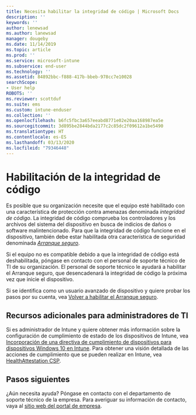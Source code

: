 ```yaml
---
title: Necesita habilitar la integridad de código | Microsoft Docs
description: ''
keywords: ''
author: lenewsad
ms.author: lanewsad
manager: dougeby
ms.date: 11/14/2019
ms.topic: article
ms.prod: ''
ms.service: microsoft-intune
ms.subservice: end-user
ms.technology: ''
ms.assetid: 84892bbc-f888-417b-bbeb-978cc7e10028
searchScope:
- User help
ROBOTS: ''
ms.reviewer: scottduf
ms.suite: ems
ms.custom: intune-enduser
ms.collection: ''
ms.openlocfilehash: b6fc5fbc3a657eeabd8771e02e20aa168987ea5e
ms.sourcegitcommit: 3d895be2844bda2177c2c85dc2f09612a1be5490
ms.translationtype: HT
ms.contentlocale: es-ES
ms.lasthandoff: 03/13/2020
ms.locfileid: "79346448"
---
```

# <a name="enable-code-integrity"></a>Habilitación de la integridad de código

Es posible que su organización necesite que el equipo esté habilitado con una característica de protección contra amenazas denominada *integridad de código*. La integridad de código comprueba los controladores y los archivos del sistema del dispositivo en busca de indicios de daños o software malintencionado. Para que la integridad de código funcione en el dispositivo, también debe estar habilitada otra característica de seguridad denominada [*Arranque seguro*](https://docs.microsoft.com/windows/security/information-protection/secure-the-windows-10-boot-process#secure-boot).

Si el equipo no es compatible debido a que la integridad de código está deshabilitada, póngase en contacto con el personal de soporte técnico de TI de su organización. El personal de soporte técnico le ayudará a habilitar el Arranque seguro, que desencadenará la integridad de código la próxima vez que inicie el dispositivo. 

Si se identifica como un usuario avanzado de dispositivo y quiere probar los pasos por su cuenta, vea [Volver a habilitar el Arranque seguro](https://docs.microsoft.com/windows-hardware/manufacture/desktop/disabling-secure-boot#re-enable-secure-boot).

## <a name="additional-resources-for-it-administrators"></a>Recursos adicionales para administradores de TI

Si es administrador de Intune y quiere obtener más información sobre la configuración de cumplimiento de estado de los dispositivos de Intune, vea [Incorporación de una directiva de cumplimiento de dispositivos para dispositivos Windows 10 en Intune](https://docs.microsoft.com/intune/protect/compliance-policy-create-windows). Para obtener una visión detallada de las acciones de cumplimiento que se pueden realizar en Intune, vea [HealthAttestation CSP](https://docs.microsoft.com/windows/client-management/mdm/healthattestation-csp#step-8-take-appropriate-policy-action-based-on-evaluation-results).  

## <a name="next-steps"></a>Pasos siguientes

¿Aún necesita ayuda? Póngase en contacto con el departamento de soporte técnico de la empresa. Para averiguar su información de contacto, vaya al [sitio web del portal de empresa](https://go.microsoft.com/fwlink/?linkid=2010980).
